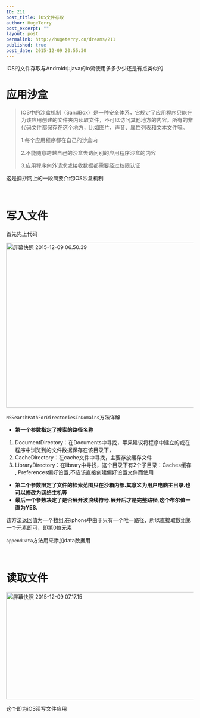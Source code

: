 ```yaml
---
ID: 211
post_title: iOS文件存取
author: HugeTerry
post_excerpt: ""
layout: post
permalink: http://hugeterry.cn/dreams/211
published: true
post_date: 2015-12-09 20:55:30
---
```

iOS的文件存取与Android中java的io流使用多多少少还是有点类似的
<h1>应用沙盒</h1>
<blockquote>
<p class="p1">IOS中的沙盒机制（SandBox）是一种安全体系，它规定了应用程序只能在为该应用创建的文件夹内读取文件，不可以访问其他地方的内容。所有的非代码文件都保存在这个地方，比如图片、声音、属性列表和文本文件等。</p>
1.每个应用程序都在自己的沙盒内

2.不能随意跨越自己的沙盒去访问别的应用程序沙盒的内容

3.应用程序向外请求或接收数据都需要经过权限认证</blockquote>
这是摘抄网上的一段简要介绍iOS沙盒机制

&nbsp;
<h1>写入文件</h1>
首先先上代码

<a href="http://www.hugeterry.cn/wp-content/uploads/2015/12/屏幕快照-2015-12-09-06.50.39.png"><img class="alignnone size-full wp-image-212" src="http://www.hugeterry.cn/wp-content/uploads/2015/12/屏幕快照-2015-12-09-06.50.39.png" alt="屏幕快照 2015-12-09 06.50.39" width="797" height="443" /></a>
<p class="p1"><span class="s1"><code>NSSearchPathForDirectoriesInDomains</code>方法详解</span></p>

<ul>
	<li><strong>第一个参数指定了搜索的路径名称</strong></li>
</ul>
<ol>
	<li>DocumentDirectory：在Documents中寻找，苹果建议将程序中建立的或在程序中浏览到的文件数据保存在该目录下，</li>
	<li>CacheDirectory：在cache文件中寻找，主要存放缓存文件</li>
	<li><span class="s1">LibraryDirectory：在library中寻找，这个目录下有2个子目录：Caches缓存 , Preferences偏好设置,不应该直接创建偏好设置文件而使用</span></li>
</ol>
<ul>
	<li><strong>第二个参数限定了文件的检索范围只在沙箱内部.其意义为用户电脑主目录.也可以修改为网络主机等</strong></li>
	<li><strong>最后一个参数决定了是否展开波浪线符号.展开后才是完整路径,这个布尔值一直为YES.</strong></li>
</ul>
该方法返回值为一个数组,在iphone中由于只有一个唯一路径，所以直接取数组第一个元素即可，即第0位元素

<code>appendData</code>方法用来添加data数据用

&nbsp;
<h1>读取文件</h1>
<a href="http://www.hugeterry.cn/wp-content/uploads/2015/12/屏幕快照-2015-12-09-07.17.15.png"><img class="alignnone size-full wp-image-214" src="http://www.hugeterry.cn/wp-content/uploads/2015/12/屏幕快照-2015-12-09-07.17.15.png" alt="屏幕快照 2015-12-09 07.17.15" width="766" height="288" /></a>

这个即为iOS读写文件应用

&nbsp;